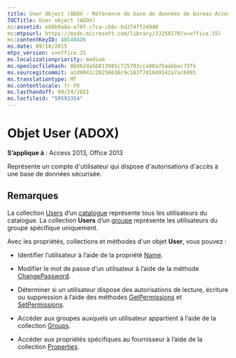 ```yaml
---
title: User Object (ADOX - Référence de base de données de bureau Access)
TOCTitle: User object (ADOX)
ms:assetid: e88b9a8a-e70f-c7ca-cb8c-bd274ff24948
ms:mtpsurl: https://msdn.microsoft.com/library/JJ250178(v=office.15)
ms:contentKeyID: 48548426
ms.date: 09/18/2015
mtps_version: v=office.15
ms.localizationpriority: medium
ms.openlocfilehash: 8bd62da5b813985c725703cca80a75aabbac73fb
ms.sourcegitcommit: a1d9041c20256616c9c183f7d1049142a7ac6991
ms.translationtype: MT
ms.contentlocale: fr-FR
ms.lasthandoff: 09/24/2021
ms.locfileid: "59593354"
---
```

# <a name="user-object-adox"></a>Objet User (ADOX)


**S’applique à** : Access 2013, Office 2013

Représente un compte d'utilisateur qui dispose d'autorisations d'accès à une base de données sécurisée.

## <a name="remarks"></a>Remarques

La collection [Users](users-collection-adox.md) d’un [catalogue](catalog-object-adox.md) représente tous les utilisateurs du catalogue. La collection **Users** d’un [groupe](group-object-adox.md) représente les utilisateurs du groupe spécifique uniquement.

Avec les propriétés, collections et méthodes d'un objet **User**, vous pouvez :

  - Identifier l’utilisateur à l’aide de la propriété [Name](name-property-adox.md).

  - Modifier le mot de passe d’un utilisateur à l’aide de la méthode [ChangePassword](changepassword-method-adox.md).

  - Déterminer si un utilisateur dispose des autorisations de lecture, écriture ou suppression à l’aide des méthodes [GetPermissions](getpermissions-method-adox.md) et [SetPermissions](setpermissions-method-adox.md).

  - Accéder aux groupes auxquels un utilisateur appartient à l’aide de la collection [Groups](groups-collection-adox.md).

  - Accéder aux propriétés spécifiques au fournisseur à l’aide de la collection [Properties](properties-collection-ado.md).

